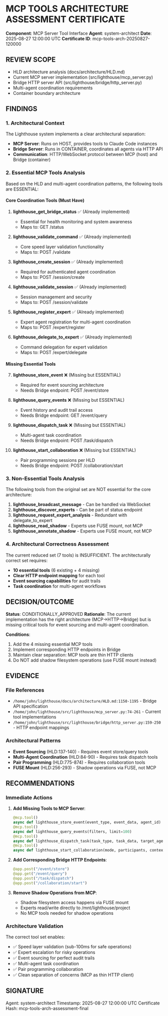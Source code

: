 # MCP TOOLS ARCHITECTURE ASSESSMENT CERTIFICATE

**Component**: MCP Server Tool Interface
**Agent**: system-architect
**Date**: 2025-08-27 12:00:00 UTC
**Certificate ID**: mcp-tools-arch-20250827-120000

## REVIEW SCOPE
- HLD architecture analysis (docs/architecture/HLD.md)
- Current MCP server implementation (src/lighthouse/mcp_server.py)
- Bridge HTTP server API (src/lighthouse/bridge/http_server.py)
- Multi-agent coordination requirements
- Container boundary architecture

## FINDINGS

### 1. Architectural Context
The Lighthouse system implements a clear architectural separation:
- **MCP Server**: Runs on HOST, provides tools to Claude Code instances
- **Bridge Server**: Runs in CONTAINER, coordinates all agents via HTTP API
- **Communication**: HTTP/WebSocket protocol between MCP (host) and Bridge (container)

### 2. Essential MCP Tools Analysis

Based on the HLD and multi-agent coordination patterns, the following tools are ESSENTIAL:

#### Core Coordination Tools (Must Have)
1. **lighthouse_get_bridge_status** ✅ (Already implemented)
   - Essential for health monitoring and system awareness
   - Maps to: GET /status

2. **lighthouse_validate_command** ✅ (Already implemented)
   - Core speed layer validation functionality
   - Maps to: POST /validate

3. **lighthouse_create_session** ✅ (Already implemented)
   - Required for authenticated agent coordination
   - Maps to: POST /session/create

4. **lighthouse_validate_session** ✅ (Already implemented)
   - Session management and security
   - Maps to: POST /session/validate

5. **lighthouse_register_expert** ✅ (Already implemented)
   - Expert agent registration for multi-agent coordination
   - Maps to: POST /expert/register

6. **lighthouse_delegate_to_expert** ✅ (Already implemented)
   - Command delegation for expert validation
   - Maps to: POST /expert/delegate

#### Missing Essential Tools
7. **lighthouse_store_event** ❌ (Missing but ESSENTIAL)
   - Required for event sourcing architecture
   - Needs Bridge endpoint: POST /event/store

8. **lighthouse_query_events** ❌ (Missing but ESSENTIAL)
   - Event history and audit trail access
   - Needs Bridge endpoint: GET /event/query

9. **lighthouse_dispatch_task** ❌ (Missing but ESSENTIAL)
   - Multi-agent task coordination
   - Needs Bridge endpoint: POST /task/dispatch

10. **lighthouse_start_collaboration** ❌ (Missing but ESSENTIAL)
    - Pair programming sessions per HLD
    - Needs Bridge endpoint: POST /collaboration/start

### 3. Non-Essential Tools Analysis

The following tools from the original set are NOT essential for the core architecture:

1. **lighthouse_broadcast_message** - Can be handled via WebSocket
2. **lighthouse_discover_experts** - Can be part of status endpoint
3. **lighthouse_request_expert_analysis** - Redundant with delegate_to_expert
4. **lighthouse_read_shadow** - Experts use FUSE mount, not MCP
5. **lighthouse_annotate_shadow** - Experts use FUSE mount, not MCP

### 4. Architectural Correctness Assessment

The current reduced set (7 tools) is INSUFFICIENT. The architecturally correct set requires:
- **10 essential tools** (6 existing + 4 missing)
- **Clear HTTP endpoint mapping** for each tool
- **Event sourcing capabilities** for audit trails
- **Task coordination** for multi-agent workflows

## DECISION/OUTCOME

**Status**: CONDITIONALLY_APPROVED
**Rationale**: The current implementation has the right architecture (MCP→HTTP→Bridge) but is missing critical tools for event sourcing and multi-agent coordination.

**Conditions**: 
1. Add the 4 missing essential MCP tools
2. Implement corresponding HTTP endpoints in Bridge
3. Maintain clear separation: MCP tools are thin HTTP clients
4. Do NOT add shadow filesystem operations (use FUSE mount instead)

## EVIDENCE

### File References
- `/home/john/lighthouse/docs/architecture/HLD.md:1150-1195` - Bridge API specification
- `/home/john/lighthouse/src/lighthouse/mcp_server.py:74-261` - Current tool implementations
- `/home/john/lighthouse/src/lighthouse/bridge/http_server.py:159-250` - HTTP endpoint mappings

### Architectural Patterns
- **Event Sourcing** (HLD:137-140) - Requires event store/query tools
- **Multi-Agent Coordination** (HLD:84-90) - Requires task dispatch tools
- **Pair Programming** (HLD:775-874) - Requires collaboration tools
- **FUSE Mount** (HLD:256-293) - Shadow operations via FUSE, not MCP

## RECOMMENDATIONS

### Immediate Actions
1. **Add Missing Tools to MCP Server**:
   ```python
   @mcp.tool()
   async def lighthouse_store_event(event_type, event_data, agent_id)
   @mcp.tool()
   async def lighthouse_query_events(filters, limit=100)
   @mcp.tool()
   async def lighthouse_dispatch_task(task_type, task_data, target_agent)
   @mcp.tool()
   async def lighthouse_start_collaboration(mode, participants, context)
   ```

2. **Add Corresponding Bridge HTTP Endpoints**:
   ```python
   @app.post("/event/store")
   @app.get("/event/query")
   @app.post("/task/dispatch")
   @app.post("/collaboration/start")
   ```

3. **Remove Shadow Operations from MCP**:
   - Shadow filesystem access happens via FUSE mount
   - Experts read/write directly to /mnt/lighthouse/project
   - No MCP tools needed for shadow operations

### Architecture Validation
The correct tool set enables:
- ✅ Speed layer validation (sub-100ms for safe operations)
- ✅ Expert escalation for risky operations
- ✅ Event sourcing for perfect audit trails
- ✅ Multi-agent task coordination
- ✅ Pair programming collaboration
- ✅ Clean separation of concerns (MCP as thin HTTP client)

## SIGNATURE
Agent: system-architect
Timestamp: 2025-08-27 12:00:00 UTC
Certificate Hash: mcp-tools-arch-assessment-final